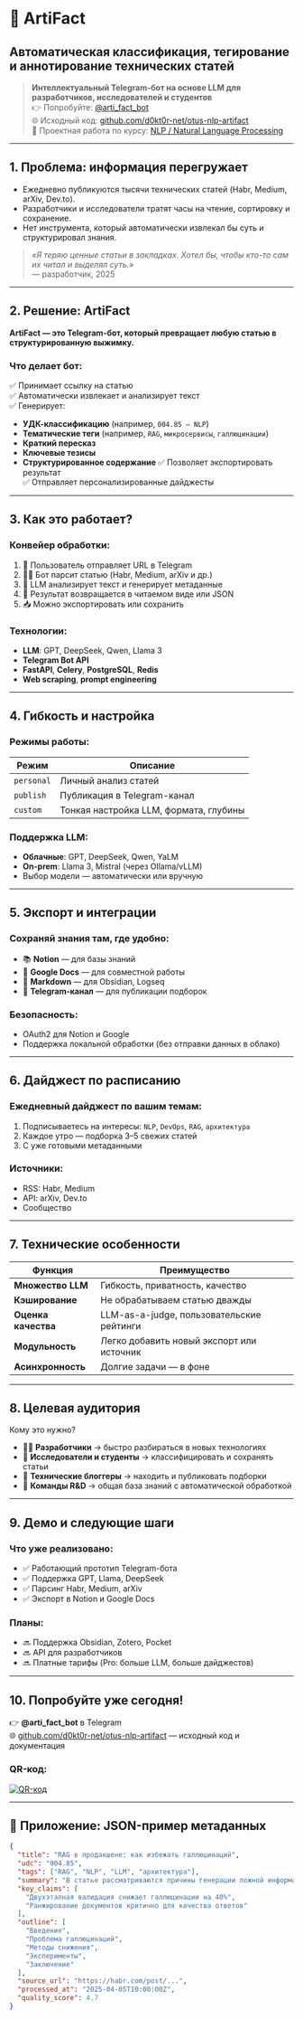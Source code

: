 # 🎯 ArtiFact  
## Автоматическая классификация, тегирование и аннотирование технических статей

> **Интеллектуальный Telegram-бот на основе LLM для разработчиков, исследователей и студентов**  
> 👉 Попробуйте: [@arti_fact_bot](https://t.me/arti_fact_bot)  
> 🌐 Исходный код: [github.com/d0kt0r-net/otus-nlp-artifact](https://github.com/d0kt0r-net/otus-nlp-artifact)  
> 🤖 Проектная работа по курсу: [NLP / Natural Language Processing ](https://otus.ru/lessons/nlp/)


---

## 1. Проблема: информация перегружает

- Ежедневно публикуются тысячи технических статей (Habr, Medium, arXiv, Dev.to).
- Разработчики и исследователи тратят часы на чтение, сортировку и сохранение.
- Нет инструмента, который автоматически извлекал бы суть и структурировал знания.

> *«Я теряю ценные статьи в закладках. Хотел бы, чтобы кто-то сам их читал и выделял суть.»*  
> — разработчик, 2025

---

## 2. Решение: ArtiFact

**ArtiFact — это Telegram-бот, который превращает любую статью в структурированную выжимку.**

### Что делает бот:
✅ Принимает ссылку на статью  
✅ Автоматически извлекает и анализирует текст  
✅ Генерирует:
- **УДК-классификацию** (например, `004.85 — NLP`)
- **Тематические теги** (например, `RAG`, `микросервисы`, `галлюцинации`)
- **Краткий пересказ**
- **Ключевые тезисы**
- **Структурированное содержание**
✅ Позволяет экспортировать результат  
✅ Отправляет персонализированные дайджесты

---

## 3. Как это работает?

### Конвейер обработки:
1. 📲 Пользователь отправляет URL в Telegram
2. 🕵️‍♂️ Бот парсит статью (Habr, Medium, arXiv и др.)
3. 🤖 LLM анализирует текст и генерирует метаданные
4. 💬 Результат возвращается в читаемом виде или JSON
5. 📥 Можно экспортировать или сохранить

### Технологии:
- **LLM**: GPT, DeepSeek, Qwen, Llama 3
- **Telegram Bot API**
- **FastAPI**, **Celery**, **PostgreSQL**, **Redis**
- **Web scraping**, **prompt engineering**

---

## 4. Гибкость и настройка

### Режимы работы:
| Режим | Описание |
|------|--------|
| `personal` | Личный анализ статей |
| `publish` | Публикация в Telegram-канал |
| `custom` | Тонкая настройка LLM, формата, глубины |

### Поддержка LLM:
- **Облачные**: GPT, DeepSeek, Qwen, YaLM
- **On-prem**: Llama 3, Mistral (через Ollama/vLLM)
- Выбор модели — автоматически или вручную

---

## 5. Экспорт и интеграции

### Сохраняй знания там, где удобно:
- 📚 **Notion** — для базы знаний
- 📄 **Google Docs** — для совместной работы
- 💾 **Markdown** — для Obsidian, Logseq
- 📢 **Telegram-канал** — для публикации подборок

### Безопасность:
- OAuth2 для Notion и Google
- Поддержка локальной обработки (без отправки данных в облако)

---

## 6. Дайджест по расписанию

### Ежедневный дайджест по вашим темам:
1. Подписываетесь на интересы: `NLP`, `DevOps`, `RAG`, `архитектура`
2. Каждое утро — подборка 3–5 свежих статей
3. С уже готовыми метаданными

### Источники:
- RSS: Habr, Medium
- API: arXiv, Dev.to
- Сообщество

---

## 7. Технические особенности

| Функция | Преимущество |
|--------|-------------|
| **Множество LLM** | Гибкость, приватность, качество |
| **Кэширование** | Не обрабатываем статью дважды |
| **Оценка качества** | LLM-as-a-judge, пользовательские рейтинги |
| **Модульность** | Легко добавить новый экспорт или источник |
| **Асинхронность** | Долгие задачи — в фоне |

---

## 8. Целевая аудитория

Кому это нужно?

- 👨‍💻 **Разработчики** → быстро разбираться в новых технологиях
- 🧪 **Исследователи и студенты** → классифицировать и сохранять статьи
- 📝 **Технические блоггеры** → находить и публиковать подборки
- 🏢 **Команды R&D** → общая база знаний с автоматической обработкой

---

## 9. Демо и следующие шаги

### Что уже реализовано:
- ✅ Работающий прототип Telegram-бота
- ✅ Поддержка GPT, Llama, DeepSeek
- ✅ Парсинг Habr, Medium, arXiv
- ✅ Экспорт в Notion и Google Docs

### Планы:
- 🔜 Поддержка Obsidian, Zotero, Pocket
- 🔜 API для разработчиков
- 🔜 Платные тарифы (Pro: больше LLM, больше дайджестов)

---

## 10. Попробуйте уже сегодня!

👉 **@arti_fact_bot** в Telegram  
🌐 [github.com/d0kt0r-net/otus-nlp-artifact](https://github.com/d0kt0r-net/otus-nlp-artifact) — исходный код и документация

### QR-код:
[![QR-код](qr.png)](https://t.me/arti_fact_bot)

---

## 🎁 Приложение: JSON-пример метаданных

```json
{
  "title": "RAG в продакшене: как избежать галлюцинаций",
  "udc": "004.85",
  "tags": ["RAG", "NLP", "LLM", "архитектура"],
  "summary": "В статье рассматриваются причины генерации ложной информации...",
  "key_claims": [
    "Двухэтапная валидация снижает галлюцинации на 40%",
    "Ранжирование документов критично для качества ответов"
  ],
  "outline": [
    "Введение",
    "Проблема галлюцинаций",
    "Методы снижения",
    "Эксперименты",
    "Заключение"
  ],
  "source_url": "https://habr.com/post/...",
  "processed_at": "2025-04-05T10:00:00Z",
  "quality_score": 4.7
}